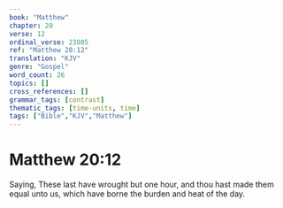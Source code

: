 ```yaml
---
book: "Matthew"
chapter: 20
verse: 12
ordinal_verse: 23805
ref: "Matthew 20:12"
translation: "KJV"
genre: "Gospel"
word_count: 26
topics: []
cross_references: []
grammar_tags: [contrast]
thematic_tags: [time-units, time]
tags: ["Bible","KJV","Matthew"]
---
```


# Matthew 20:12

Saying, These last have wrought but one hour, and thou hast made them equal unto us, which have borne the burden and heat of the day.
